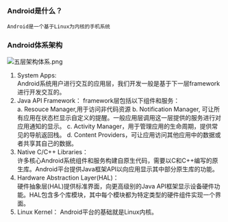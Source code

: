 ### Android是什么？
    Android是一个基于Linux为内核的手机系统
### Android体系架构
![五层架构体系.png](https://upload-images.jianshu.io/upload_images/7156039-7a55891ed7406b17.png?imageMogr2/auto-orient/strip%7CimageView2/2/w/1240)
1. System Apps:  
Android系统用户进行交互的应用层，我们开发一般是基于下一层framework进行开发交互的。
2. Java API Framework：
  framework层包括以下组件和服务：  
a. Resouce Manager,用于访问非代码资源
b. Notification Manager, 可让所有应用在状态栏显示自定义的提醒。一般应用层调用这一层提供的服务进行对应用通知的显示。
c. Activity Manager，用于管理应用的生命周期，提供常见的导航返回栈。
d. Content Providers，可让应用访问其他应用中的数据或者共享其自己的数据。
3. Native C/C++ Libraries：  
许多核心Android系统组件和服务构建自原生代码，需要以C和C++编写的原生库。Android平台提供Java框架API以向应用显示其中部分原生库的功能。
4. Hardware Abstraction Layer(HAL)：  
硬件抽象层(HAL)提供标准界面，向更高级别的Java API框架显示设备硬件功能。HAL包含多个库模块，其中每个模块都为特定类型的硬件组件实现一个界面。
5. Linux Kernel：
Android平台的基础就是Linux内核。
